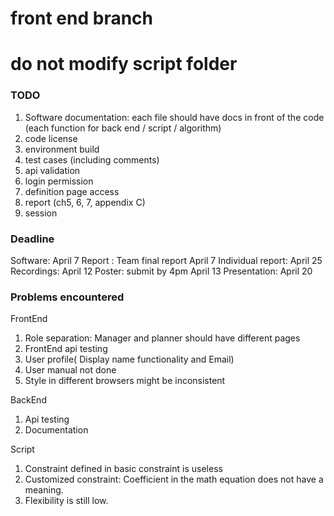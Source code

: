 # front end branch
# do not modify script folder
### TODO
1. Software documentation: each file should have docs in front of the code (each function for back end / script / algorithm)
2. code license
3. environment build
4. test cases (including comments)
5. api validation
6. login permission
7. definition page access
8. report (ch5, 6, 7, appendix C)
9. session

### Deadline

Software: April 7
Report : Team final report April 7 Individual report: April 25
Recordings: April 12
Poster: submit by 4pm April 13
Presentation: April 20

### Problems encountered

FrontEnd

1. Role separation: Manager and planner should have different pages
2. FrontEnd api testing
3. User profile( Display name functionality and Email)
4. User manual not done
5. Style in different browsers might be inconsistent 

BackEnd

1. Api testing
2. Documentation

Script

1. Constraint defined in basic constraint is useless
2. Customized constraint: Coefficient in the math equation does not have a meaning.
3. Flexibility is still low.
